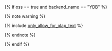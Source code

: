 {% if oss == true and backend_name == "YDB" %}

{% note warning %}

{% include [only_allow_for_olap_text](only_allow_for_olap_text.md) %}

{% endnote %}

{% endif %}